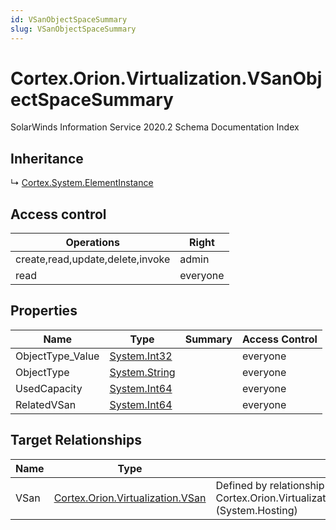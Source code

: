 ```yaml
---
id: VSanObjectSpaceSummary
slug: VSanObjectSpaceSummary
---
```


# Cortex.Orion.Virtualization.VSanObjectSpaceSummary

SolarWinds Information Service 2020.2 Schema Documentation Index

## Inheritance

↳ [Cortex.System.ElementInstance](./../Cortex.System/ElementInstance)

## Access control

| Operations | Right |
| ------ | ------ |
| create,read,update,delete,invoke | admin |
| read | everyone |

## Properties

| Name | Type | Summary | Access Control |
| ------ | ------ | ------ | ------ |
| ObjectType_Value | [System.Int32](https://docs.microsoft.com/en-us/dotnet/api/system.int32) |  | everyone |
| ObjectType | [System.String](https://docs.microsoft.com/en-us/dotnet/api/system.string) |  | everyone |
| UsedCapacity | [System.Int64](https://docs.microsoft.com/en-us/dotnet/api/system.int64) |  | everyone |
| RelatedVSan | [System.Int64](https://docs.microsoft.com/en-us/dotnet/api/system.int64) |  | everyone |

## Target Relationships

| Name | Type | Notes |
| ------ | ------ | ------ |
| VSan | [Cortex.Orion.Virtualization.VSan](./../Cortex.Orion.Virtualization/VSan) | Defined by relationship Cortex.Orion.Virtualization.VSanToVSanObjectSpaceSummaries (System.Hosting) |

